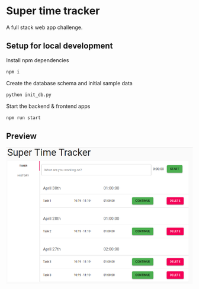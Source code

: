 # Super time tracker

A full stack web app challenge.

## Setup for local development

Install npm dependencies

```sh
npm i
```

Create the database schema and initial sample data

```sh
python init_db.py
```

Start the backend & frontend apps

```sh
npm run start
```

## Preview

![preview](preview.png)
